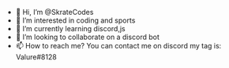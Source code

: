 - 👋 Hi, I’m @SkrateCodes
- 👀 I’m interested in coding and sports
- 🌱 I’m currently learning discord,js
- 💞️ I’m looking to collaborate on a discord bot
- 📫 How to reach me? You can contact me on discord my tag is: Valure#8128

<!---
SkrateCodes/SkrateCodes is a ✨ special ✨ repository because its `README.md` (this file) appears on your GitHub profile.
You can click the Preview link to take a look at your changes.
--->
